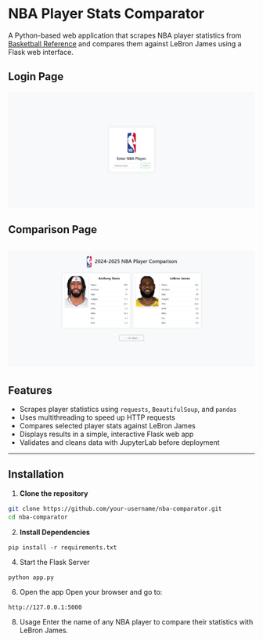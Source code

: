 #  NBA Player Stats Comparator

A Python-based web application that scrapes NBA player statistics from [Basketball Reference](https://www.basketball-reference.com/) and compares them against LeBron James using a Flask web interface.

## Login Page
![Preview of UI](/static/assets/login_page.png)

## Comparison Page
![Preview of UI](/static/assets/comparison_page.png)
---

## Features

- Scrapes player statistics using `requests`, `BeautifulSoup`, and `pandas`
- Uses multithreading to speed up HTTP requests
- Compares selected player stats against LeBron James
- Displays results in a simple, interactive Flask web app
- Validates and cleans data with JupyterLab before deployment

---

## Installation

1. **Clone the repository**

```bash
git clone https://github.com/your-username/nba-comparator.git
cd nba-comparator

```

2. **Install Dependencies**
```
pip install -r requirements.txt
```

4. Start the Flask Server
```
python app.py
```

6. Open the app
Open your browser and go to:
```
http://127.0.0.1:5000
```

8. Usage
Enter the name of any NBA player to compare their statistics with LeBron James.


